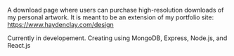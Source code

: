 A download page where users can purchase high-resolution downloads of my personal artwork.
It is meant to be an extension of my portfolio site: https://www.haydenclay.com/design

Currently in developement.
Creating using MongoDB, Express, Node.js, and React.js

